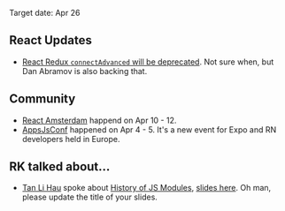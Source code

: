 Target date: Apr 26

React Updates
---
- [React Redux `connectAdvanced` will be deprecated](https://github.com/reduxjs/react-redux/issues/1236). Not sure when, but Dan Abramov is also backing that.

Community
---
- [React Amsterdam](https://react.amsterdam/) happend on Apr 10 - 12.
- [AppsJsConf](https://appjs.co/) happened on Apr 4 - 5. It's a new event for Expo and RN developers held in Europe.

RK talked about...
---
- [Tan Li Hau](https://twitter.com/tanhauhau) spoke about [History of JS Modules](https://github.com/Shopee/react-knowledgeable/issues/83), [slides here](https://slides.com/tanhauhau/deck-9#/). Oh man, please update the title of your slides.
